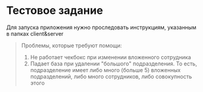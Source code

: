 # Тестовое задание

Для запуска приложения нужно проследовать инструкциям, указанным в папках client&server

>Проблемы, которые требуют помощи:
> 1. Не работает чекбокс при изменении вложенного сотрудника
> 2. Падает база при удалении "большого" подразделения. То есть, подразделение имеет либо много (больше 5) вложенных подразделений, либо много сотрудников, либо совокупность этого